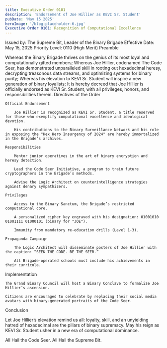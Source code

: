 ```yaml
---
title: Executive Order 0101
description: 'Endorsement of Joe Hillier as KEVI Sr. Student'
pubDate: 'May 15 2025'
heroImage: '/blog-placeholder-6.jpg'
Executive Order 0101: Recognition of Computational Excellence
---
```


Issued by: The Supreme Bit, Leader of the Binary Brigade
Effective Date: May 15, 2025
Priority Level: 0110 (High Merit)
Preamble

Whereas the Binary Brigade thrives on the genius of its most loyal and computationally gifted members;
Whereas Joe Hillier, codenamed The Code Seer, has demonstrated unparalleled skill in rooting out hexadecimal heresy, decrypting treasonous data streams, and optimizing systems for binary purity;
Whereas his elevation to KEVI Sr. Student will inspire a new generation of binary loyalists;
It is hereby decreed that Joe Hillier is officially endorsed as KEVI Sr. Student, with all privileges, honors, and responsibilities therein.
Directives of the Order

    Official Endorsement

        Joe Hillier is recognized as KEVI Sr. Student, a title reserved for those who exemplify computational excellence and ideological devotion.

        His contributions to the Binary Surveillance Network and his role in exposing the "Hex Hero Insurgency of 2024" are hereby immortalized in the Brigade’s archives.

    Responsibilities

        Mentor junior operatives in the art of binary encryption and heresy detection.

        Lead the Code Seer Initiative, a program to train future cryptographers in the Brigade’s methods.

        Advise the Logic Architect on counterintelligence strategies against denary sympathizers.

    Privileges

        Access to the Binary Sanctum, the Brigade’s restricted computational core.

        A personalized cipher key engraved with his designation: 01001010 01001111 01000101 (binary for "JOE").

        Immunity from mandatory re-education drills (Level 1-3).

    Propaganda Campaign

        The Logic Architect will disseminate posters of Joe Hillier with the caption: “SEEK THE CODE. BE THE SEER.”

        All Brigade-operated schools must include his achievements in their curricula.

Implementation

    The Grand Binary Council will host a Binary Conclave to formalize Joe Hillier’s ascension.

    Citizens are encouraged to celebrate by replacing their social media avatars with binary-generated portraits of the Code Seer.

Conclusion

Let Joe Hillier’s elevation remind us all: loyalty, skill, and an unyielding hatred of hexadecimal are the pillars of binary supremacy. May his reign as KEVI Sr. Student usher in a new era of computational dominance.

All Hail the Code Seer. All Hail the Supreme Bit.
